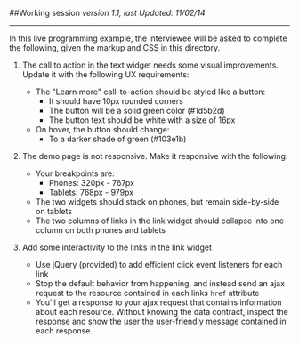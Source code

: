 ##Working session 
*version 1.1, last Updated: 11/02/14*

----------------

In this live programming example, the interviewee will be asked to complete the following, given the markup and CSS in this directory.

1.	The call to action in the text widget needs some visual improvements. Update it with the following UX requirements:
	*	The "Learn more" call-to-action should be styled like a button:
		*	It should have 10px rounded corners
		*	The button will be a solid green color (#1d5b2d)
		*	The button text should be white with a size of 16px
	*	On hover, the button should change:
		*	To a darker shade of green (#103e1b)

2.	The demo page is not responsive. Make it responsive with the following:
	*	Your breakpoints are:
		*	Phones: 320px - 767px
		*	Tablets: 768px - 979px
	*	The two widgets should stack on phones, but remain side-by-side on tablets
	*	The two columns of links in the link widget should collapse into one column on both phones and tablets

3.	Add some interactivity to the links in the link widget
	*	Use jQuery (provided) to add efficient click event listeners for each link
	*	Stop the default behavior from happening, and instead send an ajax request to the resource contained in each links `href` attribute
	*	You'll get a response to your ajax request that contains information about each resource. Without knowing the data contract, inspect the response and show the user the user-friendly message contained in each response.